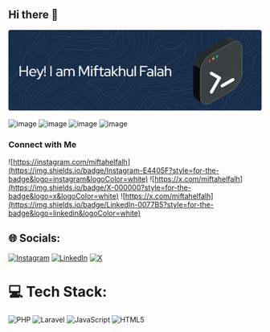 ## Hi there 👋

![Miftakhul Falah](assets/github-header-image.png)

![image](https://img.shields.io/badge/JavaScript-323330?style=for-the-badge&logo=javascript&logoColor=F7DF1E) ![image](https://img.shields.io/badge/HTML5-E34F26?style=for-the-badge&logo=html5&logoColor=white) ![image](https://img.shields.io/badge/Python-FFD43B?style=for-the-badge&logo=python&logoColor=blue) ![image](https://img.shields.io/badge/CSS3-1572B6?style=for-the-badge&logo=css3&logoColor=white) 

### Connect with Me

![https://instagram.com/miftahelfalh](https://img.shields.io/badge/Instagram-E4405F?style=for-the-badge&logo=instagram&logoColor=white) ![https://x.com/miftahelfalh](https://img.shields.io/badge/X-000000?style=for-the-badge&logo=x&logoColor=white) ![https://x.com/miftahelfalh](https://img.shields.io/badge/LinkedIn-0077B5?style=for-the-badge&logo=linkedin&logoColor=white) 


## 🌐 Socials:
[![Instagram](https://img.shields.io/badge/Instagram-%23E4405F.svg?logo=Instagram&logoColor=white)](https://instagram.com/miftahelfalh) [![LinkedIn](https://img.shields.io/badge/LinkedIn-%230077B5.svg?logo=linkedin&logoColor=white)](https://linkedin.com/in/miftahelfalh) [![X](https://img.shields.io/badge/X-black.svg?logo=X&logoColor=white)](https://x.com/miftahelfalh) 

# 💻 Tech Stack:
![PHP](https://img.shields.io/badge/php-%23777BB4.svg?style=for-the-badge&logo=php&logoColor=white) ![Laravel](https://img.shields.io/badge/laravel-%23FF2D20.svg?style=for-the-badge&logo=laravel&logoColor=white) ![JavaScript](https://img.shields.io/badge/javascript-%23323330.svg?style=for-the-badge&logo=javascript&logoColor=%23F7DF1E) ![HTML5](https://img.shields.io/badge/html5-%23E34F26.svg?style=for-the-badge&logo=html5&logoColor=white)

